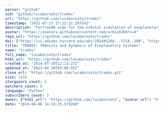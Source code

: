 ```yaml
---
parser: "github"
uid: "github/lucaborsato/trades"
url: "https://github.com/lucaborsato/trades"
timestamp: "2022-07-17 17:22:21.287242"
description: "Fortran90 code for the orbital simulation of exoplanetary system with simultaneous fit of Transit Times and Radial Velocities. "
avatar: "https://avatars.githubusercontent.com/u/8124268?v=4"
repo_url: "https://github.com/lucaborsato/trades"
doi: ["https://ui.adsabs.harvard.edu/abs/2014A%26A...571A..38B", "https://ui.adsabs.harvard.edu/abs/2016ascl.soft01001B/abstract"]
title: "TRADES: TRAnsits and Dynamics of Exoplanetary Systems"
name: "trades"
full_name: "lucaborsato/trades"
html_url: "https://github.com/lucaborsato/trades"
created_at: "2014-07-10T12:23:27Z"
updated_at: "2022-04-30T03:06:05Z"
clone_url: "https://github.com/lucaborsato/trades.git"
size: 3418
stargazers_count: 6
watchers_count: 6
language: "Python"
subscribers_count: 3
owner: {"html_url": "https://github.com/lucaborsato", "avatar_url": "https://avatars.githubusercontent.com/u/8124268?v=4", "login": "lucaborsato", "type": "User"}
date: "2024-04-06 14:19:25.579260"
---
```

